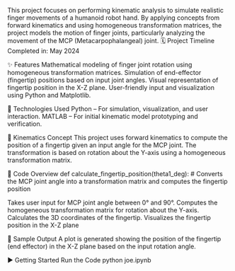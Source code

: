This project focuses on performing kinematic analysis to simulate realistic finger movements of a humanoid robot hand. 
By applying concepts from forward kinematics and using homogeneous transformation matrices, 
the project models the motion of finger joints, particularly analyzing the movement of the MCP (Metacarpophalangeal) joint.
🗓️ Project Timeline
Completed in: May 2024

✨ Features
Mathematical modeling of finger joint rotation using homogeneous transformation matrices.
Simulation of end-effector (fingertip) positions based on input joint angles.
Visual representation of fingertip position in the X-Z plane.
User-friendly input and visualization using Python and Matplotlib.

📌 Technologies Used
Python – For simulation, visualization, and user interaction.
MATLAB – For initial kinematic model prototyping and verification.

📐 Kinematics Concept
This project uses forward kinematics to compute the position of a fingertip given an input angle for the MCP joint. 
The transformation is based on rotation about the Y-axis using a homogeneous transformation matrix.

🧮 Code Overview
def calculate_fingertip_position(theta1_deg):
    # Converts the MCP joint angle into a transformation matrix and computes the fingertip position

Takes user input for MCP joint angle between 0° and 90°.
Computes the homogeneous transformation matrix for rotation about the Y-axis.
Calculates the 3D coordinates of the fingertip.
Visualizes the fingertip position in the X-Z plane

📸 Sample Output
A plot is generated showing the position of the fingertip (end effector) in the X-Z plane based on the input rotation angle.

▶️ Getting Started
Run the Code
python joe.ipynb
